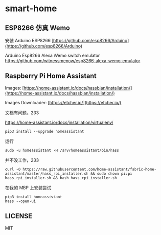 # smart-home

ESP8266 仿真 Wemo
---


安装 Arduino ESP8266 [https://github.com/esp8266/Arduino](https://github.com/esp8266/Arduino)

Arduino Esp8266 Alexa Wemo switch emulator https://github.com/witnessmenow/esp8266-alexa-wemo-emulator

Raspberry Pi Home Assistant
---

Images: [https://home-assistant.io/docs/hassbian/installation/](https://home-assistant.io/docs/hassbian/installation/)

Images Downloader: [https://etcher.io/](https://etcher.io/)


文档有问题。233 

https://home-assistant.io/docs/installation/virtualenv/

```
pip3 install --upgrade homeassistant
```

运行

```
sudo -u homeassistant -H /srv/homeassistant/bin/hass
```

并不没工作，233

```
curl -O https://raw.githubusercontent.com/home-assistant/fabric-home-assistant/master/hass_rpi_installer.sh && sudo chown pi:pi hass_rpi_installer.sh && bash hass_rpi_installer.sh
```

在我的 MBP 上安装尝试

```
pip3 install homeassistant
hass --open-ui
```

LICENSE
---

MIT

